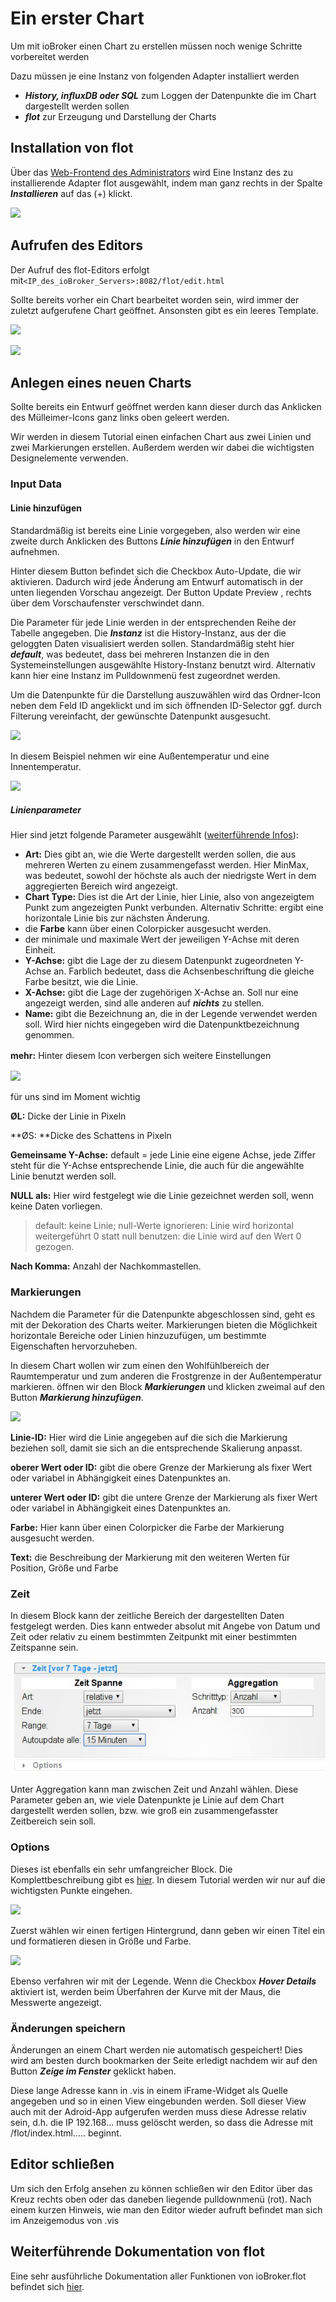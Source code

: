 # Ein erster Chart

Um mit ioBroker einen Chart zu erstellen müssen noch wenige Schritte vorbereitet werden

Dazu müssen je eine Instanz von folgenden Adapter installiert werden

*   _**History, influxDB oder SQL**_ zum Loggen der Datenpunkte die im Chart dargestellt werden sollen
*   _**flot**_ zur Erzeugung und Darstellung der Charts

## Installation von flot

Über das [Web-Frontend des Administrators](http://www.iobroker.net/?page_id=2240&lang=de) wird Eine Instanz des zu installierende Adapter flot ausgewählt, indem man ganz rechts in der Spalte _**Installieren**_ auf das (+) klickt.

[![](img/ioBroker_Admin_Adapter_Inhalt01.jpg)](img/ioBroker_Admin_Adapter_Inhalt01.jpg)


## Aufrufen des Editors

Der Aufruf des flot-Editors erfolgt mit`<IP_des_ioBroker_Servers>:8082/flot/edit.html`

Sollte bereits vorher ein Chart bearbeitet worden sein, wird immer der zuletzt aufgerufene Chart geöffnet. Ansonsten gibt es ein leeres Template.

![](konfiguration-der-adapter-ueber-die-webui-3_ioBroker_Einsteiger_vis_first_call-e1485088663244.jpg)

[![](img/ioBroker_Adapter_Flot_002.jpg)](img/ioBroker_Adapter_Flot_002.jpg)

## Anlegen eines neuen Charts

Sollte bereits ein Entwurf geöffnet werden kann dieser durch das Anklicken des Mülleimer-Icons ganz links oben geleert werden.

Wir werden in diesem Tutorial einen einfachen Chart aus zwei Linien und zwei Markierungen erstellen. Außerdem werden wir dabei die wichtigsten Designelemente verwenden.

### Input Data

#### Linie hinzufügen

Standardmäßig ist bereits eine Linie vorgegeben, also werden wir eine zweite durch Anklicken des Buttons _**Linie hinzufügen**_ in den Entwurf aufnehmen.

Hinter diesem Button befindet sich die Checkbox Auto-Update, die wir aktivieren. Dadurch wird jede Änderung am Entwurf automatisch in der unten liegenden Vorschau angezeigt. Der Button Update Preview , rechts über dem Vorschaufenster verschwindet dann.

Die Parameter für jede Linie werden in der entsprechenden Reihe der Tabelle angegeben. Die _**Instanz**_ ist die History-Instanz, aus der die geloggten Daten visualisiert werden sollen. Standardmäßig steht hier _**default**_, was bedeutet, dass bei mehreren Instanzen die in den Systemeinstellungen ausgewählte History-Instanz benutzt wird. Alternativ kann hier eine Instanz im Pulldownmenü fest zugeordnet werden.

Um die Datenpunkte für die Darstellung auszuwählen wird das Ordner-Icon neben dem Feld ID angeklickt und im sich öffnenden ID-Selector ggf. durch Filterung vereinfacht, der gewünschte Datenpunkt ausgesucht.

[![](img/ioBroker_Einsteiger_flot_ID.jpg)](img/ioBroker_Einsteiger_flot_ID.jpg)

In diesem Beispiel nehmen wir eine Außentemperatur und eine Innentemperatur.

[![](img/ioBroker_Einsteiger_flot_lines.jpg)](img/ioBroker_Einsteiger_flot_lines.jpg)

##### Linienparameter

Hier sind jetzt folgende Parameter ausgewählt ([weiterführende Infos](http://www.iobroker.net/?page_id=198&lang=de#Datenpunktparameter)):

*   **Art:** Dies gibt an, wie die Werte dargestellt werden sollen, die aus mehreren Werten zu einem zusammengefasst werden. Hier MinMax, was bedeutet, sowohl der höchste als auch der niedrigste Wert in dem aggregierten Bereich wird angezeigt.
*   **Chart Type:** Dies ist die Art der Linie, hier Linie, also von angezeigtem Punkt zum angezeigten Punkt verbunden. Alternativ Schritte: ergibt eine horizontale Linie bis zur nächsten Änderung.
*   die **Farbe** kann über einen Colorpicker ausgesucht werden.
*   der minimale und maximale Wert der jeweiligen Y-Achse mit deren Einheit.
*   **Y-Achse:** gibt die Lage der zu diesem Datenpunkt zugeordneten Y-Achse an. Farblich bedeutet, dass die Achsenbeschriftung die gleiche Farbe besitzt, wie die Linie.
*   **X-Achse:** gibt die Lage der zugehörigen X-Achse an. Soll nur eine angezeigt werden, sind alle anderen auf _**nichts**_ zu stellen.
*   **Name:** gibt die Bezeichnung an, die in der Legende verwendet werden soll. Wird hier nichts eingegeben wird die Datenpunktbezeichnung genommen.

**mehr:**<span style="line-height: 1.5;"> Hinter diesem Icon verbergen sich weitere Einstellungen</span>

[![](img/ioBroker_Adapter_Flot_Input_Data_more.jpg)](img/ioBroker_Adapter_Flot_Input_Data_more.jpg)

für uns sind im Moment wichtig

**ØL:** Dicke der Linie in Pixeln

**ØS: **Dicke des Schattens in Pixeln

**Gemeinsame Y-Achse:** default = jede Linie eine eigene Achse, jede Ziffer steht für die Y-Achse entsprechende Linie, die auch für die angewählte Linie benutzt werden soll.

**NULL als:** Hier wird festgelegt wie die Linie gezeichnet werden soll, wenn keine Daten vorliegen.

> default: keine Linie; null-Werte ignorieren: Linie wird horizontal weitergeführt 0 statt null benutzen: die Linie wird auf den Wert 0 gezogen.

**Nach Komma:** Anzahl der Nachkommastellen.


### Markierungen

Nachdem die Parameter für die Datenpunkte abgeschlossen sind, geht es mit der Dekoration des Charts weiter. Markierungen bieten die Möglichkeit horizontale Bereiche oder Linien hinzuzufügen, um bestimmte Eigenschaften hervorzuheben.

In diesem Chart wollen wir zum einen den Wohlfühlbereich der Raumtemperatur und zum anderen die Frostgrenze in der Außentemperatur markieren. öffnen wir den Block _**Markierungen**_ und klicken zweimal auf den Button _**Markierung hinzufügen**_.

[![](img/ioBroker_Einsteiger_flot_Markierungen.jpg)](img/ioBroker_Einsteiger_flot_Markierungen.jpg)

**Linie-ID:** Hier wird die Linie angegeben auf die sich die Markierung beziehen soll, damit sie sich an die entsprechende Skalierung anpasst.

**oberer Wert oder ID:** gibt die obere Grenze der Markierung als fixer Wert oder variabel in Abhängigkeit eines Datenpunktes an.

**unterer Wert oder ID:** gibt die untere Grenze der Markierung als fixer Wert oder variabel in Abhängigkeit eines Datenpunktes an.

**Farbe:** Hier kann über einen Colorpicker die Farbe der Markierung ausgesucht werden.

**Text:** die Beschreibung der Markierung mit den weiteren Werten für Position, Größe und Farbe

### Zeit

In diesem Block kann der zeitliche Bereich der dargestellten Daten festgelegt werden. Dies kann entweder absolut mit Angebe von Datum und Zeit oder relativ zu einem bestimmten Zeitpunkt mit einer bestimmten Zeitspanne sein.


![](img/konfiguration-der-adapter-ueber-die-webui-3_ioBroker_Einsteiger_flot_Zeit.jpg)


Unter Aggregation kann man zwischen Zeit und Anzahl wählen. Diese Parameter geben an, wie viele Datenpunkte je Linie auf dem Chart dargestellt werden sollen, bzw. wie groß ein zusammengefasster Zeitbereich sein soll.

### Options

Dieses ist ebenfalls ein sehr umfangreicher Block. Die Komplettbeschreibung gibt es [hier](http://www.iobroker.net/?page_id=198&lang=de#Options_4). In diesem Tutorial werden wir nur auf die wichtigsten Punkte eingehen.

[![](img/ioBroker_Adapter_Flot_Options_all.jpg)](img/ioBroker_Adapter_Flot_Options_all.jpg)

Zuerst wählen wir einen fertigen Hintergrund, dann geben wir einen Titel ein und formatieren diesen in Größe und Farbe.

[![](img/ioBroker_Einsteiger_flot_options.jpg)](img/ioBroker_Einsteiger_flot_options.jpg)

Ebenso verfahren wir mit der Legende. Wenn die Checkbox _**Hover Details**_ aktiviert ist, werden beim Überfahren der Kurve mit der Maus, die Messwerte angezeigt.

### Änderungen speichern

Änderungen an einem Chart werden nie automatisch gespeichert! Dies wird am besten durch bookmarken der Seite erledigt nachdem wir auf den Button _**Zeige im Fenster**_ geklickt haben.

Diese lange Adresse kann in .vis in einem iFrame-Widget als Quelle angegeben und so in einen View eingebunden werden. Soll dieser View auch mit der Adroid-App aufgerufen werden muss diese Adresse relativ sein, d.h. die IP 192.168... muss gelöscht werden, so dass die Adresse mit /flot/index.html..... beginnt.


## Editor schließen

Um sich den Erfolg ansehen zu können schließen wir den Editor über das Kreuz rechts oben oder das daneben liegende pulldownmenü (rot). Nach einem kurzen Hinweis, wie man den Editor wieder aufruft befindet man sich im Anzeigemodus von .vis


## Weiterführende Dokumentation von flot

Eine sehr ausführliche Dokumentation aller Funktionen von ioBroker.flot befindet sich [hier](http://www.iobroker.net/?page_id=2754&lang=de).